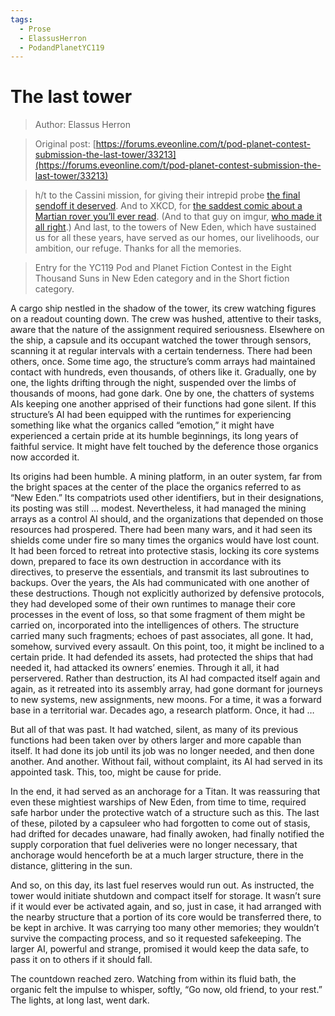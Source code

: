 ```yaml
---
tags:
  - Prose
  - ElassusHerron
  - PodandPlanetYC119
---
```


# The last tower

> Author: Elassus Herron

> Original post: [https://forums.eveonline.com/t/pod-planet-contest-submission-the-last-tower/33213](https://forums.eveonline.com/t/pod-planet-contest-submission-the-last-tower/33213)

> h/t to the Cassini mission, for giving their intrepid probe [the final sendoff it deserved](https://saturn.jpl.nasa.gov/the-journey/grand-finale-feature/). And to XKCD, for [the saddest comic about a Martian rover you’ll ever read](https://xkcd.com/695/). (And to that guy on imgur, [who made it all right](http://i.imgur.com/VbKV9DF.jpg).) And last, to the towers of New Eden, which have sustained us for all these years, have served as our homes, our livelihoods, our ambition, our refuge. Thanks for all the memories.

> Entry for the YC119 Pod and Planet Fiction Contest in the Eight Thousand Suns in New Eden category and in the Short fiction category.

A cargo ship nestled in the shadow of the tower, its crew watching figures on a readout counting down. The crew was hushed, attentive to their tasks, aware that the nature of the assignment required seriousness. Elsewhere on the ship, a capsule and its occupant watched the tower through sensors, scanning it at regular intervals with a certain tenderness.
There had been others, once. Some time ago, the structure’s comm arrays had maintained contact with hundreds, even thousands, of others like it. Gradually, one by one, the lights drifting through the night, suspended over the limbs of thousands of moons, had gone dark. One by one, the chatters of systems AIs keeping one another apprised of their functions had gone silent.
If this structure’s AI had been equipped with the runtimes for experiencing something like what the organics called “emotion,” it might have experienced a certain pride at its humble beginnings, its long years of faithful service. It might have felt touched by the deference those organics now accorded it.

Its origins had been humble. A mining platform, in an outer system, far from the bright spaces at the center of the place the organics referred to as “New Eden.” Its compatriots used other identifiers, but in their designations, its posting was still … modest. Nevertheless, it had managed the mining arrays as a control AI should, and the organizations that depended on those resources had prospered.
There had been many wars, and it had seen its shields come under fire so many times the organics would have lost count. It had been forced to retreat into protective stasis, locking its core systems down, prepared to face its own destruction in accordance with its directives, to preserve the essentials, and transmit its last subroutines to backups.
Over the years, the AIs had communicated with one another of these destructions. Though not explicitly authorized by defensive protocols, they had developed some of their own runtimes to manage their core processes in the event of loss, so that some fragment of them might be carried on, incorporated into the intelligences of others.
The structure carried many such fragments; echoes of past associates, all gone.
It had, somehow, survived every assault. On this point, too, it might be inclined to a certain pride. It had defended its assets, had protected the ships that had needed it, had attacked its owners’ enemies.
Through it all, it had perservered. Rather than destruction, its AI had compacted itself again and again, as it retreated into its assembly array, had gone dormant for journeys to new systems, new assignments, new moons. For a time, it was a forward base in a territorial war. Decades ago, a research platform. Once, it had …

But all of that was past. It had watched, silent, as many of its previous functions had been taken over by others larger and more capable than itself. It had done its job until its job was no longer needed, and then done another. And another. Without fail, without complaint, its AI had served in its appointed task. This, too, might be cause for pride.

In the end, it had served as an anchorage for a Titan. It was reassuring that even these mightiest warships of New Eden, from time to time, required safe harbor under the protective watch of a structure such as this. The last of these, piloted by a capsuleer who had forgotten to come out of stasis, had drifted for decades unaware, had finally awoken, had finally notified the supply corporation that fuel deliveries were no longer necessary, that anchorage would henceforth be at a much larger structure, there in the distance, glittering in the sun.

And so, on this day, its last fuel reserves would run out. As instructed, the tower would initiate shutdown and compact itself for storage. It wasn’t sure if it would ever be activated again, and so, just in case, it had arranged with the nearby structure that a portion of its core would be transferred there, to be kept in archive. It was carrying too many other memories; they wouldn’t survive the compacting process, and so it requested safekeeping. The larger AI, powerful and strange, promised it would keep the data safe, to pass it on to others if it should fall.

The countdown reached zero.
Watching from within its fluid bath, the organic felt the impulse to whisper, softly, “Go now, old friend, to your rest.”
The lights, at long last, went dark.

